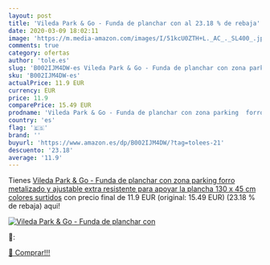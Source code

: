 ```yaml
---
layout: post
title: 'Vileda Park & Go - Funda de planchar con al 23.18 % de rebaja'
date: 2020-03-09 18:02:11
image: 'https://m.media-amazon.com/images/I/51kcU0ZTH+L._AC_._SL400_.jpg'
comments: true
category: ofertas
author: 'tole.es'
slug: 'B002IJM4DW-es Vileda Park & Go - Funda de planchar con zona parking...'
sku: 'B002IJM4DW-es'
actualPrice: 11.9 EUR
currency: EUR
price: 11.9
comparePrice: 15.49 EUR
prodname: 'Vileda Park & Go - Funda de planchar con zona parking  forro metalizado y ajustable  extra resistente para apoyar la plancha  130 x 45 cm  colores surtidos'
country: 'es'
flag: '🇪🇸'
brand: ''
buyurl: 'https://www.amazon.es/dp/B002IJM4DW/?tag=tolees-21'
descuento: '23.18'
average: '11.9'
---
```


Tienes [Vileda Park & Go - Funda de planchar con zona parking  forro metalizado y ajustable  extra resistente para apoyar la plancha  130 x 45 cm  colores surtidos](https://www.amazon.es/dp/B002IJM4DW/?tag=tolees-21) con precio final de  11.9 EUR (original: 15.49 EUR) (23.18 %  de rebaja) aqui!

[![Vileda Park & Go - Funda de planchar con](https://m.media-amazon.com/images/I/51kcU0ZTH+L._AC_._SL400_.jpg)](https://www.amazon.es/dp/B002IJM4DW/?tag=tolees-21)

🔎:


[🛒 Comprar!!!](https://www.amazon.es/dp/B002IJM4DW/?tag=tolees-21)
